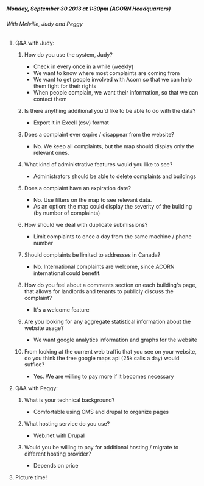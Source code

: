 
##### Monday, September 30 2013 at 1:30pm (ACORN Headquarters)

###### With Melville, Judy and Peggy

1. Q&A with Judy:

	1. How do you use the system, Judy?
		* Check in every once in a while (weekly)
        * We want to know where most complaints are coming from
		* We want to get people involved with Acorn so that we can help them fight for their rights
		* When people complain, we want their information, so that we can contact them

	2. Is there anything additional you'd like to be able to do with the data?
		* Export it in Excell (csv) format

    3. Does a complaint ever expire / disappear from the website?
		* No. We keep all complaints, but the map should display only the relevant ones.

	4. What kind of administrative features would you like to see?
		* Administrators should be able to delete complaints and buildings

	5. Does a complaint have an expiration date?
		* No. Use filters on the map to see relevant data.
		* As an option: the map could display the severity of the building (by number of complaints)

	6. How should we deal with duplicate submissions?
		* Limit complaints to  once a day from the same machine / phone number

	7. Should complaints be limited to addresses in Canada?
		* No. International complaints are welcome, since ACORN international could benefit.


	8. How do you feel about a comments section on each building's page, that allows for landlords and tenants to publicly discuss the complaint?
		* It's a welcome feature


	9. Are you looking for any aggregate statistical information about the website usage?
		* We want google analytics information and graphs for the website

	10. From looking at the current web traffic that you see on your website, do you think the free google maps api (25k calls a day) would suffice?
		* Yes. We are willing to pay more if it becomes necessary 

2. Q&A with Peggy:
	
	1. What is your technical background?

		* Comfortable using CMS and drupal to organize pages

	2. What hosting service do you use?

		* Web.net with Drupal

	3. Would you be willing to pay for additional hosting / migrate to different hosting provider?

		* Depends on price


3. Picture time!


